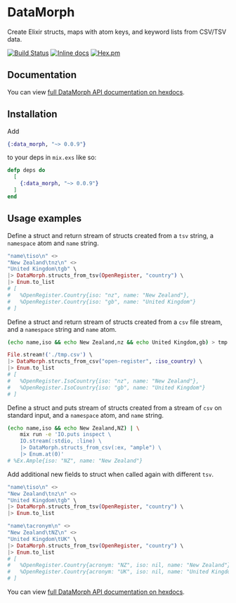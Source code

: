 # DataMorph

Create Elixir structs, maps with atom keys, and keyword lists from CSV/TSV data.

[![Build Status](https://api.travis-ci.org/robmckinnon/data_morph.svg)](https://travis-ci.org/robmckinnon/data_morph)
[![Inline docs](http://inch-ci.org/github/robmckinnon/data_morph.svg)](http://inch-ci.org/github/robmckinnon/data_morph)
[![Hex.pm](https://img.shields.io/hexpm/v/data_morph.svg)](https://hex.pm/packages/data_morph)

## Documentation

You can view [full DataMorph API documentation on hexdocs](https://hexdocs.pm/data_morph/DataMorph.html).

## Installation

Add
```elixir
{:data_morph, "~> 0.0.9"}
```
to your deps in `mix.exs` like so:

```elixir
defp deps do
  [
    {:data_morph, "~> 0.0.9"}
  ]
end
```

## Usage examples

Define a struct and return stream of structs created from a `tsv` string, a `namespace` atom and `name` string.

```elixir
"name\tiso\n" <>
"New Zealand\tnz\n" <>
"United Kingdom\tgb" \
|> DataMorph.structs_from_tsv(OpenRegister, "country") \
|> Enum.to_list
# [
#   %OpenRegister.Country{iso: "nz", name: "New Zealand"},
#   %OpenRegister.Country{iso: "gb", name: "United Kingdom"}
# ]
```

Define a struct and return stream of structs created from a `csv` file stream,
and a `namespace` string and `name` atom.

```sh
(echo name,iso && echo New Zealand,nz && echo United Kingdom,gb) > tmp.csv
```

```elixir
File.stream!('./tmp.csv') \
|> DataMorph.structs_from_csv("open-register", :iso_country) \
|> Enum.to_list
# [
#   %OpenRegister.IsoCountry{iso: "nz", name: "New Zealand"},
#   %OpenRegister.IsoCountry{iso: "gb", name: "United Kingdom"}
# ]
```

Define a struct and puts stream of structs created from a stream of `csv`
on standard input, and a `namespace` atom, and `name` string.
```sh
(echo name,iso && echo New Zealand,NZ) | \
    mix run -e 'IO.puts inspect \
    IO.stream(:stdio, :line) \
    |> DataMorph.structs_from_csv(:ex, "ample") \
    |> Enum.at(0)'
# %Ex.Ample{iso: "NZ", name: "New Zealand"}
```

Add additional new fields to struct when called again with different `tsv`.

```elixir
"name\tiso\n" <>
"New Zealand\tnz\n" <>
"United Kingdom\tgb" \
|> DataMorph.structs_from_tsv(OpenRegister, "country") \
|> Enum.to_list

"name\tacronym\n" <>
"New Zealand\tNZ\n" <>
"United Kingdom\tUK" \
|> DataMorph.structs_from_tsv(OpenRegister, "country") \
|> Enum.to_list
# [
#   %OpenRegister.Country{acronym: "NZ", iso: nil, name: "New Zealand"},
#   %OpenRegister.Country{acronym: "UK", iso: nil, name: "United Kingdom"}
# ]
```

You can view [full DataMorph API documentation on hexdocs](https://hexdocs.pm/data_morph/DataMorph.html).
